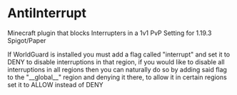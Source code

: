 # AntiInterrupt
Minecraft plugin that blocks Interrupters in a 1v1 PvP Setting for 1.19.3 Spigot/Paper

If WorldGuard is installed you must add a flag called "interrupt" and set it to DENY to disable interruptions in that region, if you would like to disable all interruptions in all regions then you can naturally do so by adding said flag to the "\_\_global\_\_" region and denying it there, to allow it in certain regions set it to ALLOW instead of DENY
